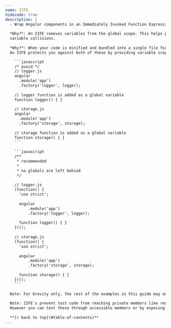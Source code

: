 ```yaml
---
name: IIFE
hidecode: true
description: |
  - Wrap Angular components in an Immediately Invoked Function Expression (IIFE).
  
  *Why?*: An IIFE removes variables from the global scope. This helps prevent variables and function declarations from living longer than expected in the global scope, which also helps avoid 
  variable collisions.
  
  *Why?*: When your code is minified and bundled into a single file for deployment to a production server, you could have collisions of variables and many global variables. 
  An IIFE protects you against both of these by providing variable scope for each file.

    ```javascript
    /* avoid */
    // logger.js
    angular
      .module('app')
      .factory('logger', logger);
    
    // logger function is added as a global variable
    function logger() { }
    
    // storage.js
    angular
      .module('app')
      .factory('storage', storage);
    
    // storage function is added as a global variable
    function storage() { }
    ```
    
    ```javascript
    /**
     * recommended
     *
     * no globals are left behind
     */
    
    // logger.js
    (function() {
      'use strict';
    
      angular
          .module('app')
          .factory('logger', logger);
    
      function logger() { }
    })();
    
    // storage.js
    (function() {
      'use strict';
    
      angular
          .module('app')
          .factory('storage', storage);
    
      function storage() { }
    })();
    ```
  
  Note: For brevity only, the rest of the examples in this guide may omit the IIFE syntax.
  
  Note: IIFE's prevent test code from reaching private members like regular expressions or helper functions which are often good to unit test directly on their own.
  However you can test these through accessible members or by exposing them through their own component. For example placing helper functions, regular expressions or constants in their own factory or constant.
  
  **[⬆ back to top](#table-of-contents)**
---
```

